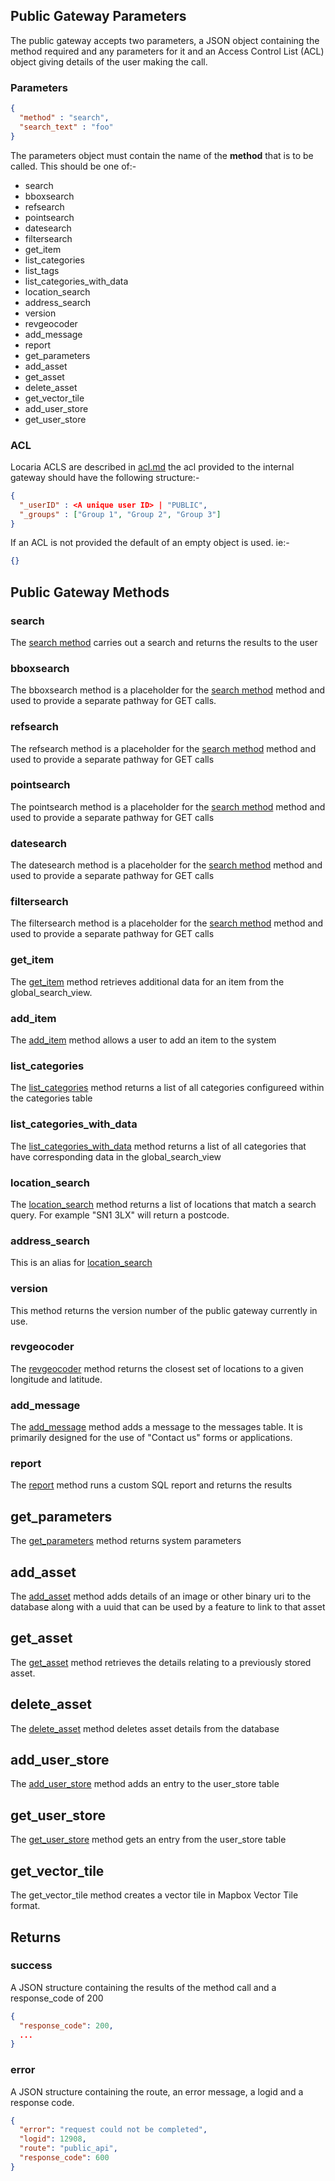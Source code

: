 ## Public Gateway Parameters

The public gateway accepts two parameters, a JSON object containing the method required and any parameters for it and an Access Control List (ACL) object giving details of the user making the call.

### Parameters

```json
{
  "method" : "search",
  "search_text" : "foo"
}
```
The parameters object must contain the name of the **method** that is to be called. This should be one of:-

- search
- bboxsearch
- refsearch
- pointsearch
- datesearch
- filtersearch
- get_item
- list_categories
- list_tags
- list_categories_with_data
- location_search
- address_search
- version
- revgeocoder
- add_message
- report
- get_parameters
- add_asset
- get_asset
- delete_asset
- get_vector_tile
- add_user_store
- get_user_store

### ACL

Locaria ACLS are described in [acl.md](../acl.md) the acl provided to the internal gateway should have the following structure:-

```json
{
  "_userID" : <A unique user ID> | "PUBLIC",
  "_groups" : ["Group 1", "Group 2", "Group 3"]
}
```

If an ACL is not provided the default of an empty object is used. ie:-

```json
{}
```
## Public Gateway Methods

### search

The [search method](./search.md) carries out a search and returns the results to the user

### bboxsearch

The bboxsearch method is a placeholder for the  [search method](./search.md) method and used to provide a separate pathway for GET calls.

### refsearch

The refsearch method is a placeholder for the  [search method](./search.md) method and used to provide a separate pathway for GET calls

### pointsearch

The pointsearch method is a placeholder for the  [search method](./search.md) method and used to provide a separate pathway for GET calls

### datesearch

The datesearch method is a placeholder for the  [search method](./search.md) method and used to provide a separate pathway for GET calls

### filtersearch

The filtersearch method is a placeholder for the  [search method](./search.md) method and used to provide a separate pathway for GET calls

### get_item

The [get_item](get_item.md) method retrieves additional data for an item from the global_search_view. 

### add_item

The [add_item](../internal_gateway/add_item.md) method allows a user to add an item to the system

### list_categories

The [list_categories](list_categories.md) method returns a list of all categories configureed within the categories table

### list_categories_with_data

The [list_categories_with_data](list_categories_with_data.md) method returns a list of all categories that have corresponding data in the global_search_view

### location_search

The [location_search](location_search.md) method  returns a list of locations that match a search query. For example "SN1 3LX" will return a postcode.

### address_search

This is an alias for [location_search](location_search.md)

### version

This method returns the version number of the public gateway currently in use.

### revgeocoder

The [revgeocoder](revgeocoder.md) method returns the closest set of locations to a given longitude and latitude.

### add_message

The [add_message](add_message.md) method adds a message to the messages table. It is primarily designed for the use of "Contact us" forms or applications.

### report

The [report](report.md) method runs a custom SQL report and returns the results 

## get_parameters

The [get_parameters](get) method returns system parameters 

## add_asset

The [add_asset]() method adds details of an image or other binary uri to the database along with a uuid that can be used by a feature  to link to that asset

## get_asset

The [get_asset](get_asset.md) method retrieves the details relating to a previously stored asset.

## delete_asset

The [delete_asset](delete_asset.md) method deletes asset details from the database

## add_user_store

The [add_user_store](add_user_store.md) method adds an entry to the user_store table

## get_user_store

The [get_user_store](get_user_store.md) method gets an entry from the user_store table

## get_vector_tile

The get_vector_tile method creates a vector tile in Mapbox Vector Tile format.

## Returns

### success

A JSON structure containing the results of the method call and a response_code of 200

```json
{
  "response_code": 200,
  ...
}
```
### error

A JSON structure containing the route, an error message, a logid and a response code.

```json
{
  "error": "request could not be completed",
  "logid": 12908,
  "route": "public_api",
  "response_code": 600
}
```
